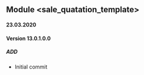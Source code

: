 ## Module <sale_quatation_template>

#### 23.03.2020
#### Version 13.0.1.0.0
##### ADD
- Initial commit